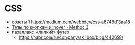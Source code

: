 

# CSS
- советы 1 https://medium.com/webbdev/css-a6748d13aa18
- [Тапы по кнопкам и :hover - Method 3](http://javascriptkit.com/dhtmltutors/sticky-hover-issue-solutions.shtml)
- параллакс, «липкий» футер
    - https://habr.com/ru/company/skillbox/blog/442658/